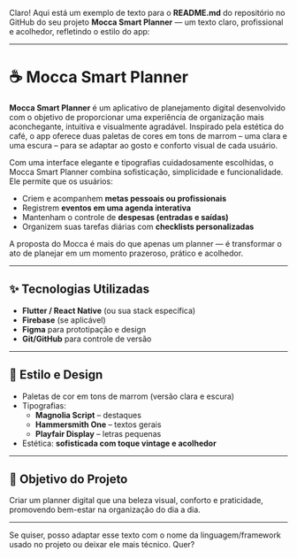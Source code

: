Claro! Aqui está um exemplo de texto para o **README.md** do repositório no GitHub do seu projeto **Mocca Smart Planner** — um texto claro, profissional e acolhedor, refletindo o estilo do app:

---

# ☕ Mocca Smart Planner

**Mocca Smart Planner** é um aplicativo de planejamento digital desenvolvido com o objetivo de proporcionar uma experiência de organização mais aconchegante, intuitiva e visualmente agradável. Inspirado pela estética do café, o app oferece duas paletas de cores em tons de marrom – uma clara e uma escura – para se adaptar ao gosto e conforto visual de cada usuário.

Com uma interface elegante e tipografias cuidadosamente escolhidas, o Mocca Smart Planner combina sofisticação, simplicidade e funcionalidade. Ele permite que os usuários:

- Criem e acompanhem **metas pessoais ou profissionais**
- Registrem **eventos em uma agenda interativa**
- Mantenham o controle de **despesas (entradas e saídas)**
- Organizem suas tarefas diárias com **checklists personalizadas**

A proposta do Mocca é mais do que apenas um planner — é transformar o ato de planejar em um momento prazeroso, prático e acolhedor.

---

## ✨ Tecnologias Utilizadas

- **Flutter / React Native** (ou sua stack específica)
- **Firebase** (se aplicável)
- **Figma** para prototipação e design
- **Git/GitHub** para controle de versão

---

## 📱 Estilo e Design

- Paletas de cor em tons de marrom (versão clara e escura)
- Tipografias:
  - **Magnolia Script** – destaques
  - **Hammersmith One** – textos gerais
  - **Playfair Display** – letras pequenas
- Estética: **sofisticada com toque vintage e acolhedor**

---

## 📌 Objetivo do Projeto

Criar um planner digital que una beleza visual, conforto e praticidade, promovendo bem-estar na organização do dia a dia.

---

Se quiser, posso adaptar esse texto com o nome da linguagem/framework usado no projeto ou deixar ele mais técnico. Quer?
